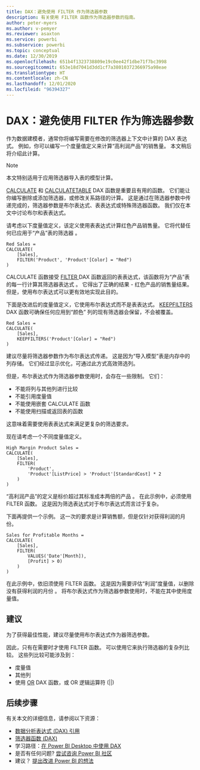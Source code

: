 ```yaml
---
title: DAX：避免使用 FILTER 作为筛选器参数
description: 有关使用 FILTER 函数作为筛选器参数的指南。
author: peter-myers
ms.author: v-pemyer
ms.reviewer: asaxton
ms.service: powerbi
ms.subservice: powerbi
ms.topic: conceptual
ms.date: 12/30/2019
ms.openlocfilehash: 651b4f1323738809e19c0ee42f1dbe71f7bc3998
ms.sourcegitcommit: 653e18d7041d3dd1cf7a38010372366975a98eae
ms.translationtype: HT
ms.contentlocale: zh-CN
ms.lasthandoff: 12/01/2020
ms.locfileid: "96394327"
---
```

# <a name="dax-avoid-using-filter-as-a-filter-argument"></a>DAX：避免使用 FILTER 作为筛选器参数

作为数据建模者，通常你将编写需要在修改的筛选器上下文中计算的 DAX 表达式。 例如，你可以编写一个度量值定义来计算“高利润产品”的销售量。 本文稍后将介绍此计算。

> [!NOTE]
> 本文特别适用于应用筛选器导入表的模型计算。

[CALCULATE](/dax/calculate-function-dax) 和 [CALCULATETABLE](/dax/calculatetable-function-dax) DAX 函数是重要且有用的函数。 它们能让你编写删除或添加筛选器，或修改关系路径的计算。 这是通过在筛选器参数中传递完成的，筛选器参数是布尔表达式、表表达式或特殊筛选器函数。 我们仅在本文中讨论布尔和表表达式。

请考虑以下度量值定义，该定义使用表表达式计算红色产品销售量。 它将代替任何已应用于“产品”表的筛选器  。

```dax
Red Sales =
CALCULATE(
    [Sales],
    FILTER('Product', 'Product'[Color] = "Red")
)
```

CALCULATE 函数接受 [FILTER ](/dax/filter-function-dax)DAX 函数返回的表表达式，该函数将为“产品”表的每一行计算其筛选器表达式  。 它得出了正确的结果 - 红色产品的销售量结果。 但是，使用布尔表达式可以更有效地实现此目的。

下面是改进后的度量值定义，它使用布尔表达式而不是表表达式。 [KEEPFILTERS](/dax/keepfilters-function-dax) DAX 函数可确保任何应用到“颜色”  列的现有筛选器会保留，不会被覆盖。

```dax
Red Sales =
CALCULATE(
    [Sales],
    KEEPFILTERS('Product'[Color] = "Red")
)
```

建议尽量将筛选器参数作为布尔表达式传递。 这是因为“导入模型”表是内存中的列存储。 它们经过显示优化，可通过此方式高效筛选列。

但是，布尔表达式作为筛选器参数使用时，会存在一些限制。 它们：

- 不能将列与其他列进行比较
- 不能引用度量值
- 不能使用嵌套 CALCULATE 函数
- 不能使用扫描或返回表的函数

这意味着需要使用表表达式来满足更复杂的筛选要求。

现在请考虑一个不同度量值定义。

```dax
High Margin Product Sales =
CALCULATE(
    [Sales],
    FILTER(
        'Product',
        'Product'[ListPrice] > 'Product'[StandardCost] * 2
    )
)
```

“高利润产品”的定义是标价超过其标准成本两倍的产品  。 在此示例中，必须使用 FILTER 函数。 这是因为筛选表达式对于布尔表达式而言过于复杂。

下面再提供一个示例。 这一次的要求是计算销售额，但是仅针对获得利润的月份。

```dax
Sales for Profitable Months =
CALCULATE(
    [Sales],
    FILTER(
        VALUES('Date'[Month]),
        [Profit] > 0)
    )
)
```

在此示例中，依旧须使用 FILTER 函数。 这是因为需要评估“利润”度量值，以删除没有获得利润的月份  。 将布尔表达式作为筛选器参数使用时，不能在其中使用度量值。

## <a name="recommendations"></a>建议

为了获得最佳性能，建议尽量使用布尔表达式作为器筛选参数。

因此，只有在需要时才使用 FILTER 函数。 可以使用它来执行筛选器的复杂列比较。 这些列比较可能涉及到：

- 度量值
- 其他列
- 使用 [OR](/dax/or-function-dax) DAX 函数，或 OR 逻辑运算符 (||)

## <a name="next-steps"></a>后续步骤

有关本文的详细信息，请参阅以下资源：

- [数据分析表达式 (DAX) 引用](/dax/)
- [筛选器函数 (DAX)](/dax/filter-function-dax)
- 学习路径：[在 Power BI Desktop 中使用 DAX](/learn/paths/dax-power-bi/)
- 是否有任何问题? [尝试咨询 Power BI 社区](https://community.powerbi.com/)
- 建议？ [提出改进 Power BI 的想法](https://ideas.powerbi.com)